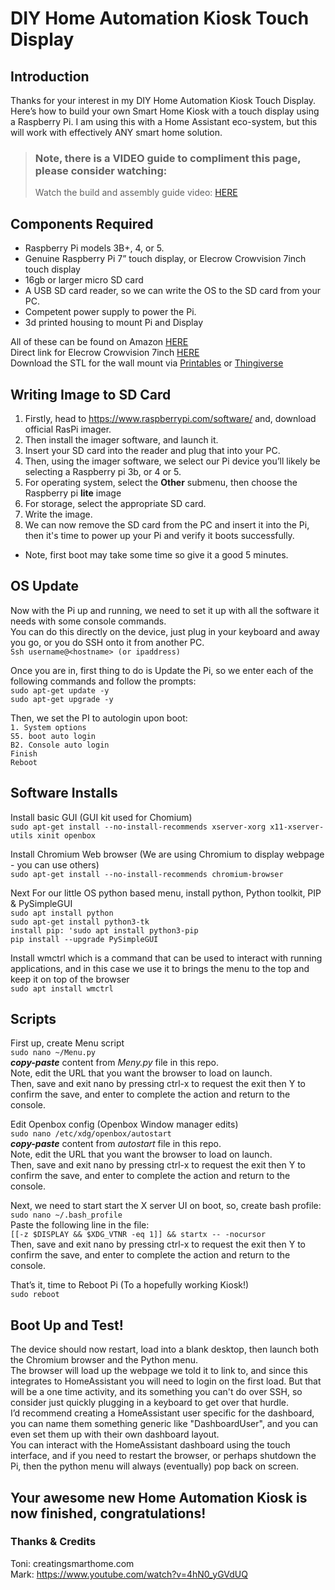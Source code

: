 # DIY Home Automation Kiosk Touch Display

## Introduction

Thanks for your interest in my DIY Home Automation Kiosk Touch Display.
Here’s how to build your own Smart Home Kiosk with a touch display using a Raspberry Pi.
I am using this with a Home Assistant eco-system, but this will work with effectively ANY smart home solution.

> ### Note, there is a VIDEO guide to compliment this page, please consider watching:
>
> Watch the build and assembly guide video: [HERE](https://www.youtube.com/watch?v=n_zXSw7AeVA)

## Components Required

- Raspberry Pi models 3B+, 4, or 5.
- Genuine Raspberry Pi 7” touch display, or Elecrow Crowvision 7inch touch display
- 16gb or larger micro SD card
- A USB SD card reader, so we can write the OS to the SD card from your PC.
- Competent power supply to power the Pi.
- 3d printed housing to mount Pi and Display

All of these can be found on Amazon [HERE](https://www.amazon.com/hz/wishlist/ls/1XS56G6OG3PV?ref_=wl_share)  
Direct link for Elecrow Crowvision 7inch [HERE](https://www.elecrow.com/crowvision-7-0-inch-touch-screen-capacitive-portable-hdmi-1024-600-ips-lcd-monitor-rear-fixing-for-raspberry-pi.html?idd=5)  
Download the STL for the wall mount via [Printables](https://www.printables.com/model/774136-raspberry-pi-7-touch-display-flush-wall-mount-pane) or [Thingiverse](https://www.thingiverse.com/thing:6495742)

## Writing Image to SD Card

1. Firstly, head to https://www.raspberrypi.com/software/ and, download official RasPi imager.
2. Then install the imager software, and launch it.
3. Insert your SD card into the reader and plug that into your PC.
4. Then, using the imager software, we select our Pi device you’ll likely be selecting a Raspberry pi 3b, or 4 or 5.
5. For operating system, select the **Other** submenu, then choose the Raspberry pi **lite** image
6. For storage, select the appropriate SD card.
7. Write the image.
8. We can now remove the SD card from the PC and insert it into the Pi, then it's time to power up your Pi and verify it boots successfully.

- Note, first boot may take some time so give it a good 5 minutes.

## OS Update

Now with the Pi up and running, we need to set it up with all the software it needs with some console commands.  
You can do this directly on the device, just plug in your keyboard and away you go, or you do SSH onto it from another PC.  
`Ssh username@<hostname> (or ipaddress)`

Once you are in, first thing to do is Update the Pi, so we enter each of the following commands and follow the prompts:  
`sudo apt-get update -y`  
`sudo apt-get upgrade -y`

Then, we set the PI to autologin upon boot:  
`1. System options`  
`S5. boot auto login`  
`B2. Console auto login`  
`Finish`  
`Reboot`

## Software Installs

Install basic GUI (GUI kit used for Chomium)  
`sudo apt-get install --no-install-recommends xserver-xorg x11-xserver-utils xinit openbox`

Install Chromium Web browser (We are using Chromium to display webpage - you can use others)  
`sudo apt-get install --no-install-recommends chromium-browser`

Next For our little OS python based menu, install python, Python toolkit, PIP & PySimpleGUI  
`sudo apt install python`  
`sudo apt-get install python3-tk`  
`install pip: 'sudo apt install python3-pip`  
`pip install --upgrade PySimpleGUI`

Install wmctrl which is a command that can be used to interact with running applications, and in this case we use it to brings the menu to the top and keep it on top of the browser  
`sudo apt install wmctrl`

## Scripts

First up, create Menu script  
`sudo nano ~/Menu.py`  
**_copy-paste_** content from _Meny.py_ file in this repo.  
Note, edit the URL that you want the browser to load on launch.  
Then, save and exit nano by pressing ctrl-x to request the exit then Y to confirm the save, and enter to complete the action and return to the console.

Edit Openbox config (Openbox Window manager edits)  
`sudo nano /etc/xdg/openbox/autostart`  
**_copy-paste_** content from _autostart_ file in this repo.  
Note, edit the URL that you want the browser to load on launch.  
Then, save and exit nano by pressing ctrl-x to request the exit then Y to confirm the save, and enter to complete the action and return to the console.

Next, we need to start start the X server UI on boot, so, create bash profile:  
`sudo nano ~/.bash_profile`  
Paste the following line in the file:  
`[[-z $DISPLAY && $XDG_VTNR -eq 1]] && startx -- -nocursor`  
Then, save and exit nano by pressing ctrl-x to request the exit then Y to confirm the save, and enter to complete the action and return to the console.

That’s it, time to Reboot Pi (To a hopefully working Kiosk!)  
`sudo reboot`

## Boot Up and Test!

The device should now restart, load into a blank desktop, then launch both the Chromium browser and the Python menu.  
The browser will load up the webpage we told it to link to, and since this integrates to HomeAssistant you will need to login on the first load. But that will be a one time activity, and its something you can't do over SSH, so consider just quickly plugging in a keyboard to get over that hurdle.  
I’d recommend creating a HomeAssistant user specific for the dashboard, you can name them something generic like "DashboardUser", and you can even set them up with their own dashboard layout.  
You can interact with the HomeAssistant dashboard using the touch interface, and if you need to restart the browser, or perhaps shutdown the Pi, then the python menu will always (eventually) pop back on screen.

## Your awesome new Home Automation Kiosk is now finished, congratulations!

### Thanks & Credits

Toni: creatingsmarthome.com  
Mark: https://www.youtube.com/watch?v=4hN0_yGVdUQ  

